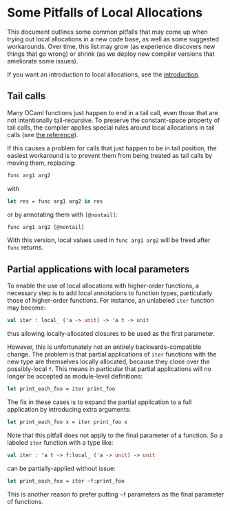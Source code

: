#  Some Pitfalls of Local Allocations

This document outlines some common pitfalls that may come up when
trying out local allocations in a new code base, as well as some
suggested workarounds. Over time, this list may grow (as experience
discovers new things that go wrong) or shrink (as we deploy new
compiler versions that ameliorate some issues).

If you want an introduction to local allocations, see the [introduction](intro.md).

## Tail calls

Many OCaml functions just happen to end in a tail call, even those
that are not intentionally tail-recursive. To preserve the
constant-space property of tail calls, the compiler applies special
rules around local allocations in tail calls (see [the
reference](./reference.md)).

If this causes a problem for calls that just happen to be in tail
position, the easiest workaround is to prevent them from being
treated as tail calls by moving them, replacing:

```ocaml
func arg1 arg2
```

with

```ocaml
let res = func arg1 arg2 in res
```

or by annotating them with `[@nontail]`:

```ocaml
func arg1 arg2 [@nontail]
```

With this version, local values used in `func arg1 arg2` will be freed
after `func` returns.

## Partial applications with local parameters

To enable the use of local allocations with higher-order functions, a
necessary step is to add local annotations to function types,
particularly those of higher-order functions. For instance, an
unlabeled `iter` function may become:

```ocaml
val iter : local_ ('a -> unit) -> 'a t -> unit
```

thus allowing locally-allocated closures to be used as the first
parameter.

However, this is unfortunately not an entirely backwards-compatible
change. The problem is that partial applications of `iter` functions
with the new type are themselves locally allocated, because they close
over the possibly-local `f`. This means in particular that partial
applications will no longer be accepted as module-level definitions:

```ocaml
let print_each_foo = iter print_foo
```

The fix in these cases is to expand the partial application to a full
application by introducing extra arguments:

```ocaml
let print_each_foo x = iter print_foo x
```

Note that this pitfall does not apply to the final parameter of a
function. So a labeled `iter` function with a type like:
```ocaml
val iter : 'a t -> f:local_ ('a -> unit) -> unit
```
can be partially-applied without issue:
```ocaml
let print_each_foo = iter ~f:print_foo
```
This is another reason to prefer putting `~f` parameters as the final
parameter of functions.
